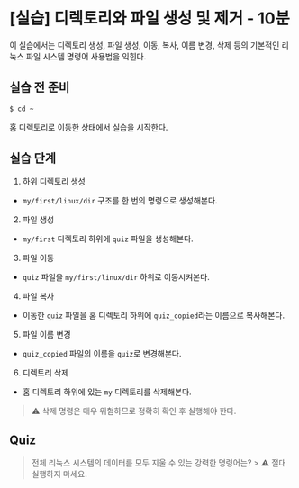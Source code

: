# [실습] 디렉토리와 파일 생성 및 제거 - 10분

이 실습에서는 디렉토리 생성, 파일 생성, 이동, 복사, 이름 변경, 삭제 등의 기본적인 리눅스 파일 시스템 명령어 사용법을 익힌다.


## 실습 전 준비

```bash
$ cd ~
```

홈 디렉토리로 이동한 상태에서 실습을 시작한다.

## 실습 단계

1. 하위 디렉토리 생성

- `my/first/linux/dir` 구조를 한 번의 명령으로 생성해본다.


2. 파일 생성

- `my/first` 디렉토리 하위에 `quiz` 파일을 생성해본다.


3. 파일 이동

- `quiz` 파일을 `my/first/linux/dir` 하위로 이동시켜본다.


4. 파일 복사

- 이동한 `quiz` 파일을 홈 디렉토리 하위에 `quiz_copied`라는 이름으로 복사해본다.



5. 파일 이름 변경

- `quiz_copied` 파일의 이름을 `quiz`로 변경해본다.



6. 디렉토리 삭제

- 홈 디렉토리 하위에 있는 `my` 디렉토리를 삭제해본다.


> ⚠️ 삭제 명령은 매우 위험하므로 정확히 확인 후 실행해야 한다.


## Quiz

> 전체 리눅스 시스템의 데이터를 모두 지울 수 있는 강력한 명령어는?
    > ⚠️ 절대 실행하지 마세요.
